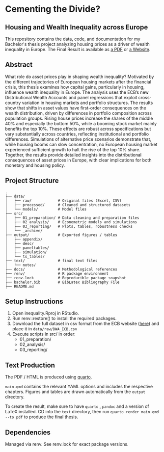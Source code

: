 # Cementing the Divide? 

## Housing and Wealth Inequality across Europe

This repository contains the data, code, and documentation for my Bachelor's thesis project analyzing housing prices as a driver of wealth inequality in Europe. The Final Result is available as [a PDF](https://raw.githubusercontent.com/skriptum/inequality/refs/heads/main/text/main.pdf) or [a Website](https://html-preview.github.io/?url=https://github.com/skriptum/inequality/blob/main/text/main.html). 



## Abstract

What role do asset prices play in shaping wealth inequality? Motivated by the different trajectories of European housing markets after the financial crisis, this thesis examines how capital gains, particularly in housing, influence wealth inequality in Europe. The analysis uses the ECB’s new Distributional Wealth Accounts and panel regressions that exploit cross-country variation in housing markets and portfolio structures. The results show that shifts in asset values have first-order consequences on the wealth distribution, driven by differences in portfolio composition across population groups. Rising house prices increase the shares of the middle 40% and especially the bottom 50%, while a booming stock market mainly benefits the top 10%. These effects are robust across specifications but vary substantially across countries, reflecting institutional and portfolio differences. Simulations of alternative price scenarios demonstrate that, while housing booms can slow concentration, no European housing market experienced sufficient growth to halt the rise of the top 10% share. Together, the results provide detailed insights into the distributional consequences of asset prices in Europe, with clear implications for both monetary and housing policy.


## Project Structure

```text
.
├── data/               
│   ├── raw/            # Original files (Excel, CSV)
│   ├── processed/      # Cleaned and structured datasets
│   └── models/         # Model files
├── src/                
│   ├── 01_preparation/ # Data cleaning and preparation files
│   ├── 02_analysis/    # Econometric models and simulations
│   ├── 03_reporting/   # Plots, tables, robustness checks
│   └── _archive/       
├── output/             # Exported figures / tables
│   ├── appendix/
│   ├── desc/
│   ├── paneltables/
│   ├── simulation/
│   └── ts_tables/
├── text/               # final text files
│   └── notes/          
├── docs/               # Methodological references
├── renv/               # R package environment
├── renv.lock           # Reproducible package snapshot
├── bachelor.bib        # BibLatex Bibliography File
├── README.md             
```



## Setup Instructions

1. Open inequality.Rproj in RStudio.
2. Run renv::restore() to install the required packages.
3. Download the full dataset in csv format from the ECB website ([here](https://data-api.ecb.europa.eu/service/data/DWA?format=csvdata)) and place it in `data/raw/DWA_ECB.csv`
4. Execute scripts in src/ in order:
     - 01_preparation/
     - 02_analysis/
     - 03_reporting/



## Text Production

The PDF / HTML is produced using [quarto](https://quarto.org). 

`main.qmd` contains the relevant YAML options and includes the respective chapters. Figures and tables are drawn automatically from the `output` directory.

To create the result, make sure to have `quarto` , `pandoc` and a version of LaTeX installed. CD into the `text` directory, then run `quarto render main.qmd --to pdf` to produce the final thesis.



## Dependencies

Managed via renv. See renv.lock for exact package versions.

